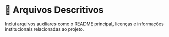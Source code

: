 # 🧾 Arquivos Descritivos

Inclui arquivos auxiliares como o README principal, licenças e informações institucionais relacionadas ao projeto.
